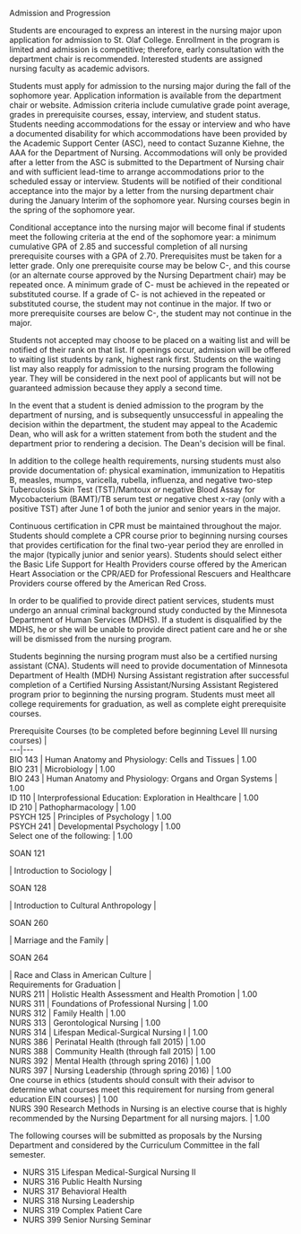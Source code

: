   
  
Admission and Progression

Students are encouraged to express an interest in the nursing major upon application for admission to St. Olaf College. Enrollment in the program is limited and admission is competitive; therefore, early consultation with the department chair is recommended. Interested students are assigned nursing faculty as academic advisors.

Students must apply for admission to the nursing major during the fall of the sophomore year. Application information is available from the department chair or website. Admission criteria include cumulative grade point average, grades in prerequisite courses, essay, interview, and student status. Students needing accommodations for the essay or interview and who have a documented disability for which accommodations have been provided by the Academic Support Center (ASC), need to contact Suzanne Kiehne, the AAA for the Department of Nursing. Accommodations will only be provided after a letter from the ASC is submitted to the Department of Nursing chair and with sufficient lead-time to arrange accommodations prior to the scheduled essay or interview. Students will be notified of their conditional acceptance into the major by a letter from the nursing department chair during the January Interim of the sophomore year. Nursing courses begin in the spring of the sophomore year.

Conditional acceptance into the nursing major will become final if students meet the following criteria at the end of the sophomore year: a minimum cumulative GPA of 2.85 and successful completion of all nursing prerequisite courses with a GPA of 2.70. Prerequisites must be taken for a letter grade. Only one prerequisite course may be below C-, and this course (or an alternate course approved by the Nursing Department chair) may be repeated once. A minimum grade of C- must be achieved in the repeated or substituted course. If a grade of C- is not achieved in the repeated or substituted course, the student may not continue in the major. If two or more prerequisite courses are below C-, the student may not continue in the major.

Students not accepted may choose to be placed on a waiting list and will be notified of their rank on that list. If openings occur, admission will be offered to waiting list students by rank, highest rank first. Students on the waiting list may also reapply for admission to the nursing program the following year. They will be considered in the next pool of applicants but will not be guaranteed admission because they apply a second time.

In the event that a student is denied admission to the program by the department of nursing, and is subsequently unsuccessful in appealing the decision within the department, the student may appeal to the Academic Dean, who will ask for a written statement from both the student and the department prior to rendering a decision. The Dean's decision will be final.

In addition to the college health requirements, nursing students must also provide documentation of: physical examination, immunization to Hepatitis B, measles, mumps, varicella, rubella, influenza, and negative two-step Tuberculosis Skin Test (TST)/Mantoux _or_ negative Blood Assay for Mycobacterium (BAMT)/TB serum test _or_ negative chest x-ray (only with a positive TST) after June 1 of both the junior and senior years in the major.

Continuous certification in CPR must be maintained throughout the major. Students should complete a CPR course prior to beginning nursing courses that provides certification for the final two-year period they are enrolled in the major (typically junior and senior years). Students should select either the Basic Life Support for Health Providers course offered by the American Heart Association or the CPR/AED for Professional Rescuers and Healthcare Providers course offered by the American Red Cross.

In order to be qualified to provide direct patient services, students must undergo an annual criminal background study conducted by the Minnesota Department of Human Services (MDHS). If a student is disqualified by the MDHS, he or she will be unable to provide direct patient care and he or she will be dismissed from the nursing program.

Students beginning the nursing program must also be a certified nursing assistant (CNA). Students will need to provide documentation of Minnesota Department of Health (MDH) Nursing Assistant registration after successful completion of a Certified Nursing Assistant/Nursing Assistant Registered program prior to beginning the nursing program. Students must meet all college requirements for graduation, as well as complete eight prerequisite courses.

Prerequisite Courses (to be completed before beginning Level III nursing courses)  |  
---|---  
BIO 143  |  Human Anatomy and Physiology: Cells and Tissues  |  1.00  
BIO 231  |  Microbiology  |  1.00  
BIO 243  |  Human Anatomy and Physiology: Organs and Organ Systems  |  1.00  
ID 110  |  Interprofessional Education: Exploration in Healthcare  |  1.00  
ID 210  |  Pathopharmacology  |  1.00  
PSYCH 125  |  Principles of Psychology  |  1.00  
PSYCH 241  |  Developmental Psychology  |  1.00  
Select one of the following:  |  1.00  
  
SOAN 121

|  Introduction to Sociology  |  
  
SOAN 128

|  Introduction to Cultural Anthropology  |  
  
SOAN 260

|  Marriage and the Family  |  
  
SOAN 264

|  Race and Class in American Culture  |  
Requirements for Graduation  |  
NURS 211  |  Holistic Health Assessment and Health Promotion  |  1.00  
NURS 311  |  Foundations of Professional Nursing  |  1.00  
NURS 312  |  Family Health  |  1.00  
NURS 313  |  Gerontological Nursing  |  1.00  
NURS 314  |  Lifespan Medical-Surgical Nursing I  |  1.00  
NURS 386  |  Perinatal Health (through fall 2015)  |  1.00  
NURS 388  |  Community Health (through fall 2015)  |  1.00  
NURS 392  |  Mental Health (through spring 2016)  |  1.00  
NURS 397  |  Nursing Leadership (through spring 2016)  |  1.00  
One course in ethics (students should consult with their advisor to determine what courses meet this requirement for nursing from general education EIN courses)  |  1.00  
NURS 390 Research Methods in Nursing is an elective course that is highly recommended by the Nursing Department for all nursing majors.  |  1.00  
  
The following courses will be submitted as proposals by the Nursing Department and considered by the Curriculum Committee in the fall semester.

  * NURS 315 Lifespan Medical-Surgical Nursing II 
  * NURS 316 Public Health Nursing 
  * NURS 317 Behavioral Health 
  * NURS 318 Nursing Leadership 
  * NURS 319 Complex Patient Care 
  * NURS 399 Senior Nursing Seminar 


